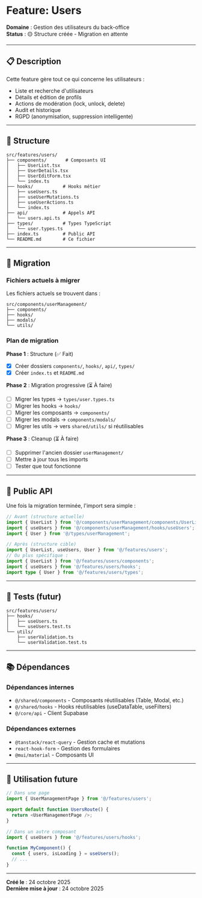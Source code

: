 # Feature: Users

**Domaine** : Gestion des utilisateurs du back-office  
**Status** : 🟡 Structure créée - Migration en attente

---

## 📋 Description

Cette feature gère tout ce qui concerne les utilisateurs :
- Liste et recherche d'utilisateurs
- Détails et édition de profils
- Actions de modération (lock, unlock, delete)
- Audit et historique
- RGPD (anonymisation, suppression intelligente)

---

## 📁 Structure

```
src/features/users/
├── components/       # Composants UI
│   ├── UserList.tsx
│   ├── UserDetails.tsx
│   ├── UserEditForm.tsx
│   └── index.ts
├── hooks/           # Hooks métier
│   ├── useUsers.ts
│   ├── useUserMutations.ts
│   ├── useUserActions.ts
│   └── index.ts
├── api/             # Appels API
│   └── users.api.ts
├── types/           # Types TypeScript
│   └── user.types.ts
├── index.ts         # Public API
└── README.md        # Ce fichier
```

---

## 🔄 Migration

### Fichiers actuels à migrer

Les fichiers actuels se trouvent dans :
```
src/components/userManagement/
├── components/
├── hooks/
├── modals/
└── utils/
```

### Plan de migration

**Phase 1** : Structure (✅ Fait)
- [x] Créer dossiers `components/`, `hooks/`, `api/`, `types/`
- [x] Créer `index.ts` et `README.md`

**Phase 2** : Migration progressive (⏳ À faire)
- [ ] Migrer les types → `types/user.types.ts`
- [ ] Migrer les hooks → `hooks/`
- [ ] Migrer les composants → `components/`
- [ ] Migrer les modals → `components/modals/`
- [ ] Migrer les utils → vers `shared/utils/` si réutilisables

**Phase 3** : Cleanup (⏳ À faire)
- [ ] Supprimer l'ancien dossier `userManagement/`
- [ ] Mettre à jour tous les imports
- [ ] Tester que tout fonctionne

---

## 🎯 Public API

Une fois la migration terminée, l'import sera simple :

```typescript
// Avant (structure actuelle)
import { UserList } from '@/components/userManagement/components/UserList';
import { useUsers } from '@/components/userManagement/hooks/useUsers';
import { User } from '@/types/userManagement';

// Après (structure cible)
import { UserList, useUsers, User } from '@/features/users';
// Ou plus spécifique :
import { UserList } from '@/features/users/components';
import { useUsers } from '@/features/users/hooks';
import type { User } from '@/features/users/types';
```

---

## 🧪 Tests (futur)

```
src/features/users/
├── hooks/
│   ├── useUsers.ts
│   └── useUsers.test.ts
└── utils/
    ├── userValidation.ts
    └── userValidation.test.ts
```

---

## 📚 Dépendances

### Dépendances internes
- `@/shared/components` - Composants réutilisables (Table, Modal, etc.)
- `@/shared/hooks` - Hooks réutilisables (useDataTable, useFilters)
- `@/core/api` - Client Supabase

### Dépendances externes
- `@tanstack/react-query` - Gestion cache et mutations
- `react-hook-form` - Gestion des formulaires
- `@mui/material` - Composants UI

---

## 🚀 Utilisation future

```typescript
// Dans une page
import { UserManagementPage } from '@/features/users';

export default function UsersRoute() {
  return <UserManagementPage />;
}

// Dans un autre composant
import { useUsers } from '@/features/users/hooks';

function MyComponent() {
  const { users, isLoading } = useUsers();
  // ...
}
```

---

**Créé le** : 24 octobre 2025  
**Dernière mise à jour** : 24 octobre 2025
